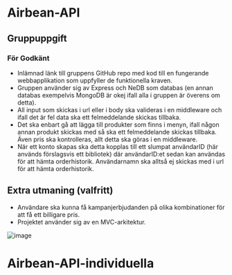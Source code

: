 
# Airbean-API
## Gruppuppgift
### För Godkänt
* Inlämnad länk till gruppens GitHub repo med kod till en fungerande webbapplikation som uppfyller de funktionella kraven. 
* Gruppen använder sig av Express och NeDB som databas (en annan databas exempelvis MongoDB är okej ifall alla i gruppen är överens om detta).
* All input som skickas i url eller i body ska valideras i en middleware och ifall det är fel data ska ett felmeddelande skickas tillbaka.
* Det ska enbart gå att lägga till produkter som finns i menyn, ifall någon annan produkt skickas med så ska ett felmeddelande skickas tillbaka. Även pris ska kontrolleras, allt detta ska göras i en middleware.
* När ett konto skapas ska detta kopplas till ett slumpat användarID (här används förslagsvis ett bibliotek) där användarID:et sedan kan användas för att hämta orderhistorik. Användarnamn ska alltså ej skickas med i url för att hämta orderhistorik.

## Extra utmaning (valfritt)
* Användare ska kunna få kampanjerbjudanden på olika kombinationer för att få ett billigare pris. 
* Projektet använder sig av en MVC-arkitektur.


![image](https://github.com/AdreanRodriguez/Airbean-API/assets/143543945/5ccedb49-efe4-465e-ab77-cc3b419deb6d)
# Airbean-API-individuella
